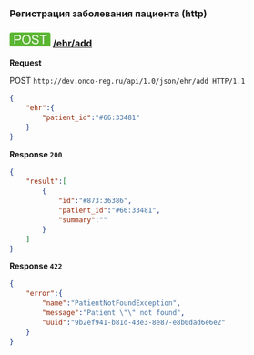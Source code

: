 ### Регистрация заболевания пациента (http)

### ![POST](../../../../img/post.png) [/ehr/add](../index.md)

**Request**

POST `http://dev.onco-reg.ru/api/1.0/json/ehr/add HTTP/1.1`
```json
{
    "ehr":{
        "patient_id":"#66:33481"
    }
}
```

**Response `200`**

```json
{
    "result":[
        {
            "id":"#873:36386",
            "patient_id":"#66:33481",
            "summary":""
        }
    ]
}
```

**Response `422`**
```json
{
    "error":{
        "name":"PatientNotFoundException",
        "message":"Patient \"\" not found",
        "uuid":"9b2ef941-b81d-43e3-8e87-e8b0dad6e6e2"
    }
}
```
